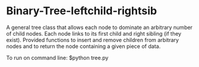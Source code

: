 # Binary-Tree-leftchild-rightsib
A general tree class that allows each node to dominate an arbitrary number of child nodes. 
Each node links to its first child and right sibling (if they exist). 
Provided functions to insert and remove children from arbitrary nodes and to return the node containing a given piece of data.

To run on command line:
$python tree.py
